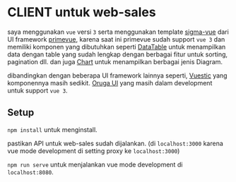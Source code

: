 # CLIENT untuk web-sales
saya menggunakan `vue` versi `3` serta menggunakan template [sigma-vue](https://github.com/primefaces/sigma-vue) dari UI framework [primevue](https://www.primefaces.org/primevue/), karena saat ini primevue sudah support `vue 3` dan memiliki komponen yang dibutuhkan seperti [DataTable](https://www.primefaces.org/primevue/showcase/#/datatable) untuk menampilkan data dengan table yang sudah lengkap dengan berbagai fitur untuk sorting, pagination dll. dan juga [Chart](https://www.primefaces.org/primevue/showcase/#/chart) untuk menampilkan berbagai jenis Diagram.

dibandingkan dengan beberapa UI framework lainnya seperti, [Vuestic](https://vuestic.dev/en/ui-elements/avatar) yang komponennya masih sedikit. [Oruga UI](https://oruga.io/documentation/) yang masih dalam development untuk support `vue 3`.


## Setup

`npm install` untuk menginstall.

pastikan API untuk web-sales sudah dijalankan. (di `localhost:3000` karena vue mode development di setting proxy ke `localhost:3000`)

`npm run serve` untuk menjalankan vue mode development di `localhost:8080`.
